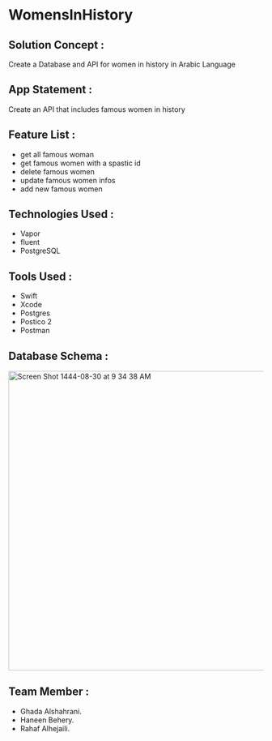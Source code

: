 # WomensInHistory

## Solution Concept :

Create a Database and API for women in history in Arabic Language

## App Statement :

Create an API that includes famous women in history

## Feature List :

* get all famous woman
* get famous women with a spastic id
* delete famous women
* update famous women infos
* add new famous women

## Technologies Used :

* Vapor
* fluent
* PostgreSQL

## Tools Used :

* Swift
* Xcode
* Postgres
* Postico 2
* Postman

## Database Schema :

<img width="591" alt="Screen Shot 1444-08-30 at 9 34 38 AM" src="https://user-images.githubusercontent.com/116793866/226826104-ee60f1a9-1dc1-426f-9183-8bc5fa35714a.png">


## Team Member :
* Ghada Alshahrani.
* Haneen Behery.
* Rahaf Alhejaili.


